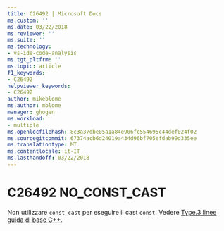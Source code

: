 ```yaml
---
title: C26492 | Microsoft Docs
ms.custom: ''
ms.date: 03/22/2018
ms.reviewer: ''
ms.suite: ''
ms.technology:
- vs-ide-code-analysis
ms.tgt_pltfrm: ''
ms.topic: article
f1_keywords:
- C26492
helpviewer_keywords:
- C26492
author: mikeblome
ms.author: mblome
manager: ghogen
ms.workload:
- multiple
ms.openlocfilehash: 8c3a37dbe05a1a84e906fc554695c44def024f02
ms.sourcegitcommit: 67374acb6d24019a434d96bf705efdab99d335ee
ms.translationtype: MT
ms.contentlocale: it-IT
ms.lasthandoff: 03/22/2018
---
```

# <a name="c26492-noconstcast"></a>C26492 NO_CONST_CAST

Non utilizzare `const_cast` per eseguire il cast `const`. Vedere [Type.3 linee guida di base C++](https://github.com/isocpp/CppCoreGuidelines/blob/master/CppCoreGuidelines.md#SS-type).
